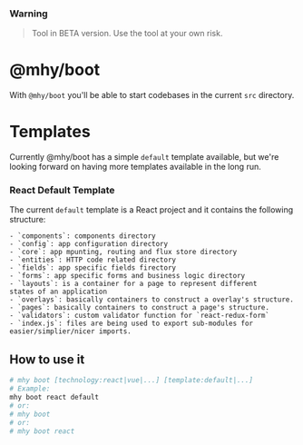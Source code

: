 ### Warning
> Tool in BETA version. Use the tool at your own risk.

# @mhy/boot
With `@mhy/boot` you'll be able to start codebases in the
current `src` directory.

# Templates
Currently @mhy/boot has a simple `default` template available,
but we're looking forward on having more templates
available in the long run.

### React Default Template
The current `default` template is a React project and it
contains the following structure:
```
- `components`: components directory
- `config`: app configuration directory
- `core`: app mpunting, routing and flux store directory
- `entities`: HTTP code related directory
- `fields`: app specific fields firectory
- `forms`: app specific forms and business logic directory
- `layouts`: is a container for a page to represent different
states of an application
- `overlays`: basically containers to construct a overlay's structure.
- `pages`: basically containers to construct a page's structure.
- `validators`: custom validator function for `react-redux-form`
- `index.js`: files are being used to export sub-modules for
easier/simplier/nicer imports.
```

## How to use it

```bash
# mhy boot [technology:react|vue|...] [template:default|...]
# Example:
mhy boot react default
# or:
# mhy boot
# or:
# mhy boot react
```
